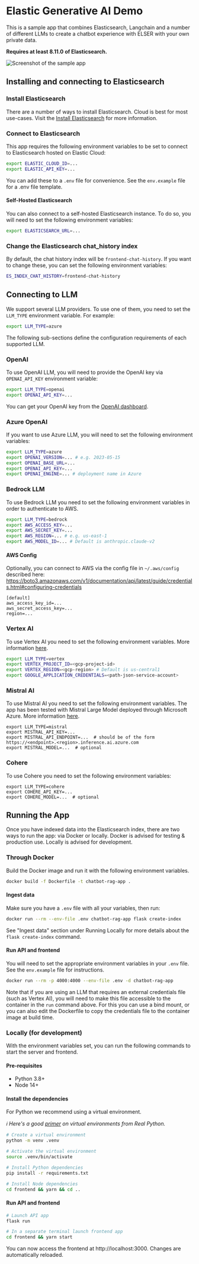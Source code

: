 # Elastic Generative AI Demo

This is a sample app that combines Elasticsearch, Langchain and a number of different LLMs to create a chatbot experience with ELSER with your own private data.

**Requires at least 8.11.0 of Elasticsearch.**

![Screenshot of the sample app](./app-demo.gif)

## Installing and connecting to Elasticsearch

### Install Elasticsearch

There are a number of ways to install Elasticsearch. Cloud is best for most use-cases. Visit the [Install Elasticsearch](https://www.elastic.co/search-labs/tutorials/install-elasticsearch) for more information.

### Connect to Elasticsearch

This app requires the following environment variables to be set to connect to Elasticsearch hosted on Elastic Cloud:

```sh
export ELASTIC_CLOUD_ID=...
export ELASTIC_API_KEY=...
```

You can add these to a `.env` file for convenience. See the `env.example` file for a .env file template.

#### Self-Hosted Elasticsearch

You can also connect to a self-hosted Elasticsearch instance. To do so, you will need to set the following environment variables:

```sh
export ELASTICSEARCH_URL=...
```

### Change the Elasticsearch chat_history index

By default, the chat history index will be `frontend-chat-history`. If you want to change these, you can set the following environment variables:

```sh
ES_INDEX_CHAT_HISTORY=frontend-chat-history
```

## Connecting to LLM

We support several LLM providers. To use one of them, you need to set the `LLM_TYPE` environment variable. For example:

```sh
export LLM_TYPE=azure
```

The following sub-sections define the configuration requirements of each supported LLM.

### OpenAI

To use OpenAI LLM, you will need to provide the OpenAI key via `OPENAI_API_KEY` environment variable:

```sh
export LLM_TYPE=openai
export OPENAI_API_KEY=...
```

You can get your OpenAI key from the [OpenAI dashboard](https://platform.openai.com/account/api-keys).

### Azure OpenAI

If you want to use Azure LLM, you will need to set the following environment variables:

```sh
export LLM_TYPE=azure
export OPENAI_VERSION=... # e.g. 2023-05-15
export OPENAI_BASE_URL=...
export OPENAI_API_KEY=...
export OPENAI_ENGINE=... # deployment name in Azure
```

### Bedrock LLM

To use Bedrock LLM you need to set the following environment variables in order to authenticate to AWS.

```sh
export LLM_TYPE=bedrock
export AWS_ACCESS_KEY=...
export AWS_SECRET_KEY=...
export AWS_REGION=... # e.g. us-east-1
export AWS_MODEL_ID=... # Default is anthropic.claude-v2
```

#### AWS Config

Optionally, you can connect to AWS via the config file in `~/.aws/config` described here:
https://boto3.amazonaws.com/v1/documentation/api/latest/guide/credentials.html#configuring-credentials

```
[default]
aws_access_key_id=...
aws_secret_access_key=...
region=...
```

### Vertex AI

To use Vertex AI you need to set the following environment variables. More information [here](https://python.langchain.com/docs/integrations/llms/google_vertex_ai_palm).

```sh
export LLM_TYPE=vertex
export VERTEX_PROJECT_ID=<gcp-project-id>
export VERTEX_REGION=<gcp-region> # Default is us-central1
export GOOGLE_APPLICATION_CREDENTIALS=<path-json-service-account>
```

### Mistral AI

To use Mistral AI you need to set the following environment variables. The app has been tested with Mistral Large Model deployed through Microsoft Azure. More information [here](https://learn.microsoft.com/en-us/azure/ai-studio/how-to/deploy-models-mistral).

```
export LLM_TYPE=mistral
export MISTRAL_API_KEY=...
export MISTRAL_API_ENDPOINT=...  # should be of the form https://<endpoint>.<region>.inference.ai.azure.com
export MISTRAL_MODEL=...  # optional
```

### Cohere

To use Cohere you need to set the following environment variables:

```
export LLM_TYPE=cohere
export COHERE_API_KEY=...
export COHERE_MODEL=...  # optional
```

## Running the App

Once you have indexed data into the Elasticsearch index, there are two ways to run the app: via Docker or locally. Docker is advised for testing & production use. Locally is advised for development.

### Through Docker

Build the Docker image and run it with the following environment variables.

```sh
docker build -f Dockerfile -t chatbot-rag-app .
```

#### Ingest data

Make sure you have a `.env` file with all your variables, then run:

```sh
docker run --rm --env-file .env chatbot-rag-app flask create-index
```

See "Ingest data" section under Running Locally for more details about the `flask create-index` command.

#### Run API and frontend

You will need to set the appropriate environment variables in your `.env` file. See the `env.example` file for instructions.

```sh
docker run --rm -p 4000:4000 --env-file .env -d chatbot-rag-app
```

Note that if you are using an LLM that requires an external credentials file (such as Vertex AI), you will need to make this file accessible to the container in the `run` command above. For this you can use a bind mount, or you can also edit the Dockerfile to copy the credentials file to the container image at build time.

### Locally (for development)

With the environment variables set, you can run the following commands to start the server and frontend.

#### Pre-requisites

- Python 3.8+
- Node 14+

#### Install the dependencies

For Python we recommend using a virtual environment.

_ℹ️ Here's a good [primer](https://realpython.com/python-virtual-environments-a-primer) on virtual environments from Real Python._

```sh
# Create a virtual environment
python -m venv .venv

# Activate the virtual environment
source .venv/bin/activate

# Install Python dependencies
pip install -r requirements.txt

# Install Node dependencies
cd frontend && yarn && cd ..
```

#### Run API and frontend

```sh
# Launch API app
flask run

# In a separate terminal launch frontend app
cd frontend && yarn start
```

You can now access the frontend at http://localhost:3000. Changes are automatically reloaded.
